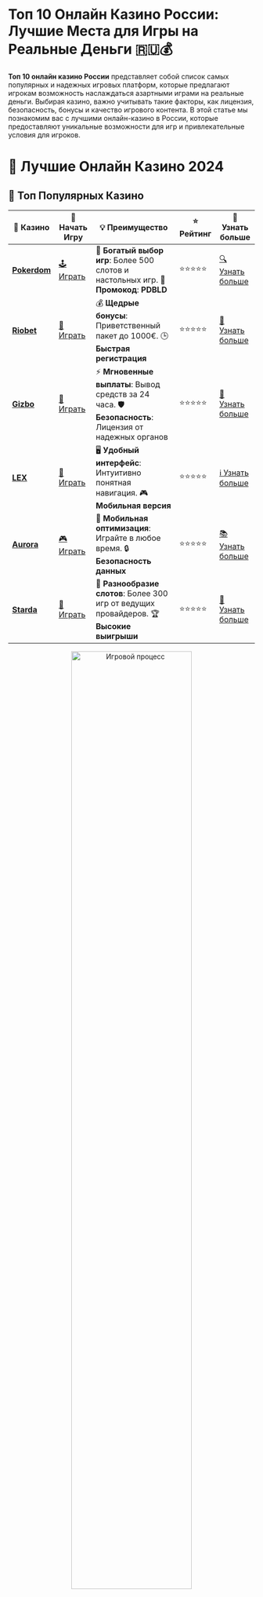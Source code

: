 # Топ 10 Онлайн Казино России: Лучшие Места для Игры на Реальные Деньги 🇷🇺💰

**Топ 10 онлайн казино России** представляет собой список самых популярных и надежных игровых платформ, которые предлагают игрокам возможность наслаждаться азартными играми на реальные деньги. Выбирая казино, важно учитывать такие факторы, как лицензия, безопасность, бонусы и качество игрового контента. В этой статье мы познакомим вас с лучшими онлайн-казино в России, которые предоставляют уникальные возможности для игр и привлекательные условия для игроков.

# 🎰 Лучшие Онлайн Казино 2024

## 🌟 Топ Популярных Казино

| 🎲 **Казино** | 🔗 **Начать Игру** | 💡 **Преимущество** | ⭐ **Рейтинг** | 🔗 **Узнать больше** |
|--------------|---------------------|---------------------|----------------|----------------------|
| [**Pokerdom**](https://brandplay.link/4k77v2yx) | [🕹️ Играть](https://brandplay.link/4k77v2yx) | 🎉 **Богатый выбор игр**: Более 500 слотов и настольных игр. 🎁 **Промокод**: **PDBLD** | ⭐⭐⭐⭐⭐ | [🔍 Узнать больше](https://brandplay.link/4k77v2yx) |
| [**Riobet**](https://brandplay.link/7xBLTPyj) | [🎰 Играть](https://brandplay.link/7xBLTPyj) | 💰 **Щедрые бонусы**: Приветственный пакет до 1000€. 🕒 **Быстрая регистрация** | ⭐⭐⭐⭐⭐ | [📖 Узнать больше](https://brandplay.link/7xBLTPyj) |
| [**Gizbo**](https://brandplay.link/bprXw4YV) | [🎲 Играть](https://brandplay.link/bprXw4YV) | ⚡ **Мгновенные выплаты**: Вывод средств за 24 часа. 🛡️ **Безопасность**: Лицензия от надежных органов | ⭐⭐⭐⭐⭐ | [📝 Узнать больше](https://brandplay.link/bprXw4YV) |
| [**LEX**](https://brandplay.link/zW4hdDFV) | [🤑 Играть](https://brandplay.link/zW4hdDFV) | 🖥️ **Удобный интерфейс**: Интуитивно понятная навигация. 🎮 **Мобильная версия** | ⭐⭐⭐⭐⭐ | [ℹ️ Узнать больше](https://brandplay.link/zW4hdDFV) |
| [**Aurora**](https://10trafic-stat2.com/click/668546556bcc6313411604bd/6766/13032/subaccount) | [🎮 Играть](https://10trafic-stat2.com/click/668546556bcc6313411604bd/6766/13032/subaccount) | 📱 **Мобильная оптимизация**: Играйте в любое время. 🔒 **Безопасность данных** | ⭐⭐⭐⭐⭐ | [📚 Узнать больше](https://10trafic-stat2.com/click/668546556bcc6313411604bd/6766/13032/subaccount) |
| [**Starda**](https://brandplay.link/fB7xwRFL) | [🎯 Играть](https://brandplay.link/fB7xwRFL) | 🎰 **Разнообразие слотов**: Более 300 игр от ведущих провайдеров. 🏆 **Высокие выигрыши** | ⭐⭐⭐⭐⭐ | [🔎 Узнать больше](https://brandplay.link/fB7xwRFL) |

<div align="center">
    <img src="https://i.pinimg.com/originals/87/9e/b9/879eb9354dd0699582408b68f2e253b2.gif" alt="Игровой процесс" width="70%">
</div>

## 💎 Лучшие Бонусы и Акции

| 🎲 **Казино** | 🔗 **Начать Игру** | 💡 **Преимущество** | ⭐ **Рейтинг** | 🔗 **Узнать больше** |
|--------------|---------------------|---------------------|----------------|----------------------|
| [**Kometa**](https://brandplay.link/8ZymQJV8) | [🎰 Играть](https://brandplay.link/8ZymQJV8) | 🎁 **Эксклюзивные бонусы**: Регулярные акции и промо. 🔄 **Программы лояльности** | ⭐⭐⭐⭐☆ | [🔍 Узнать больше](https://brandplay.link/8ZymQJV8) |
| [**R7**](https://brandplay.link/bMd3Yjsw) | [🕹️ Играть](https://brandplay.link/bMd3Yjsw) | 🕒 **Круглосуточная поддержка**: Всегда на связи. 💸 **Высокие лимиты** | ⭐⭐⭐⭐☆ | [📖 Узнать больше](https://brandplay.link/bMd3Yjsw) |
| [**7K**](https://brandplay.link/BvQyFShp) | [🎲 Играть](https://brandplay.link/BvQyFShp) | 🌟 **Эксклюзивные бонусы**: Только для VIP игроков. 🎉 **Сезонные акции** | ⭐⭐⭐⭐☆ | [📝 Узнать больше](https://brandplay.link/BvQyFShp) |
| [**Kent**](https://brandplay.link/Fv2WP3js) | [🤑 Играть](https://brandplay.link/Fv2WP3js) | 📈 **Высокий RTP**: Более 98%. 💼 **Профессиональная поддержка** | ⭐⭐⭐⭐☆ | [ℹ️ Узнать больше](https://brandplay.link/Fv2WP3js) |
| [**1Xslots**](https://brandplay.link/hSB1khtr) | [🎮 Играть](https://brandplay.link/hSB1khtr) | 🎉 **Множество акций**: Еженедельные бонусы и турниры. 🛡️ **Безопасность** | ⭐⭐⭐⭐☆ | [📚 Узнать больше](https://brandplay.link/hSB1khtr) |
| [**Gama**](https://brandplay.link/j6NMKsDz) | [🎯 Играть](https://brandplay.link/j6NMKsDz) | 🔍 **Интуитивный интерфейс**: Легкость использования. 🏅 **Престижные турниры** | ⭐⭐⭐⭐☆ | [🔎 Узнать больше](https://brandplay.link/j6NMKsDz) |

<div align="center">
    <img src="https://i.pinimg.com/originals/87/9e/b9/879eb9354dd0699582408b68f2e253b2.gif" alt="Игровой процесс" width="70%">
</div>

## 🚀 Быстрые Выигрыши и Поддержка

| 🎲 **Казино** | 🔗 **Начать Игру** | 💡 **Преимущество** | ⭐ **Рейтинг** | 🔗 **Узнать больше** |
|--------------|---------------------|---------------------|----------------|----------------------|
| [**Onion**](https://brandplay.link/zBGRVpQ9) | [🎰 Играть](https://brandplay.link/zBGRVpQ9) | 🤑 **Низкие ставки**: Идеально для начинающих. 🔄 **Быстрые выводы** | ⭐⭐⭐⭐☆ | [🔍 Узнать больше](https://brandplay.link/zBGRVpQ9) |
| [**Чемпион**](https://temon-gter.cfd/go/lRq?p80412p304504pcc44t17455) | [🕹️ Играть](https://temon-gter.cfd/go/lRq?p80412p304504pcc44t17455) | 🏅 **Лояльная программа**: Награды за активность. 🎁 **Ежемесячные бонусы** | ⭐⭐⭐⭐☆ | [📖 Узнать больше](https://temon-gter.cfd/go/lRq?p80412p304504pcc44t17455) |
| [**Vavada**](https://vavadapartner.pro/?promo=ea5c9275-6854-4505-94fc-95ab18221945-linkb2) | [🎲 Играть](https://vavadapartner.pro/?promo=ea5c9275-6854-4505-94fc-95ab18221945-linkb2) | 🚀 **Быстрая регистрация**: Начните играть мгновенно. 🔐 **Безопасные транзакции** | ⭐⭐⭐⭐☆ | [📝 Узнать больше](https://vavadapartner.pro/?promo=ea5c9275-6854-4505-94fc-95ab18221945-linkb2) |
| [**Friends**](https://gofriends.kim/linkb2) | [🤑 Играть](https://gofriends.kim/linkb2) | 🤝 **Социальные игры**: Играйте с друзьями. 🌐 **Мультиплатформенность** | ⭐⭐⭐⭐☆ | [ℹ️ Узнать больше](https://gofriends.kim/linkb2) |
| [**1WIN**](https://brandplay.link/smXVpBbG) | [🎮 Играть](https://brandplay.link/smXVpBbG) | 🏆 **Турниры с большими призами**: Присоединяйтесь к состязаниям. 🎯 **Акции каждый день** | ⭐⭐⭐⭐⭐ | [🔍 Узнать больше](https://brandplay.link/smXVpBbG) |
| [**Drip**](https://drp-ircp01.com/c07e6a3db) | [🎯 Играть](https://drp-ircp01.com/c07e6a3db) | 🌐 **Инновационные игры**: Новейшие игровые технологии. 🛡️ **Высокая безопасность** | ⭐⭐⭐⭐☆ | [🔎 Узнать больше](https://drp-ircp01.com/c07e6a3db) |

✨ **Выбирайте лучшее казино для себя и наслаждайтесь игрой! Удачи!** ✨

![Топ онлайн казино России](https://i.pinimg.com/originals/a9/29/6e/a9296ea1cf6a7c20a985e593451f0323.png)

<div align="center">
    <img src="https://i.pinimg.com/originals/87/9e/b9/879eb9354dd0699582408b68f2e253b2.gif" alt="Топ 10 онлайн казино" width="70%">
</div>

---

### Почему стоит выбирать **топ 10 онлайн казино России**? 🎰

Россия — страна с большим числом азартных игроков, и каждый ищет лучшее место для игры. **Топ 10 онлайн казино России** поможет вам выбрать только самые проверенные и безопасные платформы, которые предлагают отличные бонусы, интересные слоты и надежную поддержку.

Преимущества выбора лучших онлайн-казино:

- **Безопасность и лицензия** 🔐  
  Лучшие казино предоставляют игрокам гарантию честной игры и защищенные способы вывода средств. Операции на таких платформах всегда прозрачны.

- **Привлекательные бонусы** 🎁  
  Многие онлайн-казино предлагают щедрые бонусы за регистрацию, фриспины, а также уникальные предложения для постоянных игроков.

- **Качество игр и слотов** 🎮  
  На платформах из **топ 10 онлайн казино России** представлены игры от лучших провайдеров, что гарантирует высокий уровень графики и увлекательный процесс.

- **Поддержка и удобство** 📞  
  Поддержка клиентов в таких казино работает круглосуточно, предоставляя оперативную помощь по любым вопросам.

---

### Как выбрать лучшее казино в **топ 10 онлайн казино России**? 🤔

При выборе подходящего казино важно учитывать несколько ключевых факторов:

1. **Лицензия и безопасность** 🛡️  
   Казино должно иметь лицензию от авторитетных регуляторов, таких как MGA или Curacao. Это обеспечивает безопасность игроков и честность всех игр.

2. **Методы пополнения и вывода средств** 💳  
   Убедитесь, что казино поддерживает удобные и безопасные способы пополнения счета и вывода средств, включая банковские карты, электронные кошельки и криптовалюты.

3. **Ассортимент игр** 🎲  
   В идеале казино должно предлагать разнообразие слотов, настольных игр, а также живые казино и покерные столы.

4. **Бонусы и акции** 🎉  
   Приветственные бонусы, фриспины, бонусы за пополнение счета и другие акции — это отличные стимулы для новых и постоянных игроков.

5. **Отзывы игроков** 📝  
   Прочитайте отзывы других пользователей, чтобы узнать об опыте игры на платформе. Это поможет избежать мошенничества и выбрать проверенное казино.

---

### Топ 10 онлайн казино России: Обзор лучших платформ 🎰🎉

1. **Лучшее казино для фриспинов** 🌟  
   Это казино предлагает значительное количество бесплатных вращений для новых игроков, что позволяет сэкономить и увеличить шанс на выигрыш.

2. **Лучшее казино для высоких ставок** 💰  
   Платформа с возможностью ставить крупные суммы и выиграть действительно большие деньги.

3. **Лучшее казино для бонусов** 🎁  
   Казино, которое известно своими щедрыми бонусами, включая бездепозитные предложения, фриспины и программы лояльности.

4. **Лучшее казино для живого казино** 🃏  
   Идеальный выбор для любителей живого казино с настоящими крупье и реальными ставками.

5. **Лучшее казино для мобильных игроков** 📱  
   Казино с удобным мобильным приложением и отличной мобильной версией сайта, которое позволяет играть в любое время и в любом месте.

6. **Лучшее казино с турнирами** 🏆  
   Для игроков, которые любят соревноваться с другими, это казино предлагает разнообразные турниры с отличными призами.

7. **Лучшее казино для новичков** 👶  
   Платформа с удобным интерфейсом, простыми бонусами и учебными материалами для новичков.

8. **Лучшее казино с быстрым выводом средств** ⚡  
   Это казино известно быстрыми транзакциями, благодаря чему вы можете получить выигранные деньги за короткое время.

9. **Лучшее казино с широким выбором слотов** 🎰  
   Если вы любите играть в слоты, это казино предлагает огромный выбор игр от ведущих провайдеров.

10. **Лучшее казино для покера** ♠️  
    Платформа, которая ориентирована на покеристов, предлагая большое количество покерных столов и турниров.

---

### Как получить бонусы в **топ 10 онлайн казино России**? 🎁

Для получения бонусов, обычно нужно выполнить несколько простых шагов:

- **Зарегистрируйтесь в казино** ✍️  
  Большинство онлайн-казино предлагают бонусы за регистрацию. Это может быть бездепозитный бонус или фриспины на популярных слотах.

- **Пополните счет** 💳  
  За первое пополнение счета многие казино предлагают дополнительные бонусы, такие как 100% бонус на депозит или бесплатные вращения.

- **Присоединяйтесь к программам лояльности** 🏅  
  Некоторые онлайн-казино предлагают бонусы и привилегии для постоянных игроков, включая кэшбэк и эксклюзивные предложения.

---

### Заключение: Как выбрать лучшее казино для игры? 💡

В выборе казино важно учитывать множество факторов, включая лицензии, бонусы, качество игр и поддержку пользователей. **Топ 10 онлайн казино России** включает платформы, которые соответствуют всем критериям надежности и безопасности, предлагая игрокам увлекательный опыт и возможности для больших выигрышей.

Не забывайте внимательно изучать условия бонусов и акций, чтобы максимально эффективно использовать предложения казино. Удачи в игре! 🎉🎰💰
